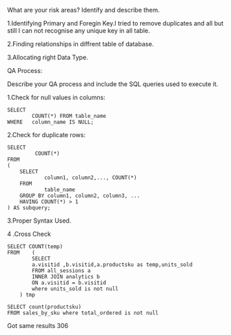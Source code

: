 What are your risk areas? Identify and describe them.


1.Identifying Primary and Foregin Key.I tried to remove duplicates and all  but still I can not recognise any unique key in all table.


2.Finding relationships in diffrent table of database.

3.Allocating right Data Type.



QA Process:

Describe your QA process and include the SQL queries used to execute it.

1.Check for null values in columns:
```
SELECT 
        COUNT(*) FROM table_name 
WHERE   column_name IS NULL; 
```

2.Check for duplicate rows: 
```
SELECT
         COUNT(*) 
FROM 
(
    SELECT 
            column1, column2,..., COUNT(*) 
    FROM 
            table_name 
    GROUP BY column1, column2, column3, ...
    HAVING COUNT(*) > 1
) AS subquery; 
```
3.Proper Syntax Used.

4 .Cross Check

```
SELECT COUNT(temp) 
FROM    (
        SELECT 
        a.visitid ,b.visitid,a.productsku as temp,units_sold
        FROM all_sessions a
        INNER JOIN analytics b
        ON a.visitid = b.visitid
        where units_sold is not null
    ) tmp
	
SELECT count(productsku) 
FROM sales_by_sku where total_ordered is not null

```

Got same results 306